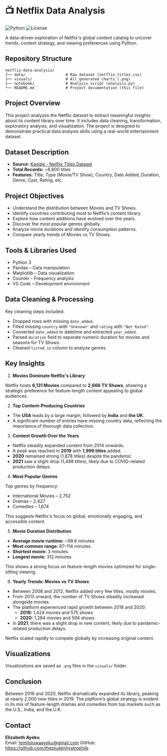 # 📺 Netflix Data Analysis
![Python](https://img.shields.io/badge/python-3.13-blue) ![License](https://img.shields.io/badge/license-MIT-green)

A data-driven exploration of Netflix's global content catalog to uncover trends, content strategy, and viewing preferences using Python.

## Repository Structure

```
netflix-data-analysis/
├── data/                  # Raw dataset (netflix_titles.csv)
├── visuals/               # All generated charts (.png)
├── notebook/              # Analysis script (analysis.py)
└── README.md              # Project documentation (this file)
```

## Project Overview

This project analyzes the Netflix dataset to extract meaningful insights about its content library over time. It includes data cleaning, transformation, exploratory analysis, and visualization. The project is designed to demonstrate practical data analysis skills using a real-world entertainment dataset.

## Dataset Description

- **Source:** [Kaggle - Netflix Titles Dataset](https://www.kaggle.com/datasets/shivamb/netflix-shows)
- **Total Records:** ~8,800 titles
- **Features:** Title, Type (Movie/TV Show), Country, Date Added, Duration, Genre, Cast, Rating, etc.

## Project Objectives

- Understand the distribution between Movies and TV Shows.
- Identify countries contributing most to Netflix’s content library.
- Explore how content additions have evolved over the years.
- Discover the most popular genres globally.
- Analyze movie durations and identify consumption patterns.
- Compare yearly trends of Movies vs TV Shows.

## Tools & Libraries Used

- Python 3
- Pandas – Data manipulation
- Matplotlib – Data visualization
- Counter – Frequency analysis
- VS Code – Development environment

## Data Cleaning & Processing

Key cleaning steps included:

- Dropped rows with missing `date_added`.
- Filled missing `country` with `"Unknown"` and `rating` with `"Not Rated"`.
- Converted `date_added` to datetime and extracted `year_added`.
- Parsed `duration` field to separate numeric duration for movies and seasons for TV Shows.
- Cleaned `listed_in` column to analyze genres.

## Key Insights

1. **Movies Dominate Netflix's Library**

Netflix hosts **6,131 Movies** compared to **2,666 TV Shows**, showing a strategic preference for feature-length content appealing to global audiences.

2. **Top Content-Producing Countries**
- The **USA** leads by a large margin, followed by **India** and **the UK**.
- A significant number of entries have missing country data, reflecting the importance of thorough data collection.

3. **Content Growth Over the Years**
- Netflix steadily expanded content from 2014 onwards.
- A peak was reached in **2019** with **1,999 titles** added.
- **2020** remained strong (1,878 titles) despite the pandemic.
- **2021** saw a slight drop (1,498 titles), likely due to COVID-related production delays.

4. **Most Popular Genres**

Top genres by frequency:
- International Movies – 2,752
- Dramas – 2,427
- Comedies – 1,674

This suggests Netflix's focus on global, emotionally engaging, and accessible content.

5. **Movie Duration Distribution**
- **Average movie runtime:** ~99.6 minutes
- **Most common range:** 87–114 minutes
- **Shortest movie:** 3 minutes
- **Longest movie:** 312 minutes

This shows a strong focus on feature-length movies optimized for single-sitting viewing.

 6. **Yearly Trends: Movies vs TV Shows**
- Between 2008 and 2012, Netflix added very few titles, mostly movies.
- From 2013 onward, the number of TV Shows steadily increased alongside movies.
- The platform experienced rapid growth between 2018 and 2020:
  - **2019:** 1,424 movies and 575 shows
  - **2020:** 1,284 movies and 594 shows
- In **2021**, there was a slight drop in new content, likely due to pandemic-related production delays.

Netflix scaled rapidly to compete globally by increasing original content.

## Visualizations
Visualizations are saved as `.png` files in the `visuals/` folder.

## Conclusion
Between 2016 and 2020, Netflix dramatically expanded its library, peaking at nearly 2,000 new titles in 2019. 
The platform’s global strategy is evident in its mix of feature-length dramas and comedies from top markets such as the U.S., India, and the U.K.  

## Contact
**Elizabeth Ayeku**  
Email: temiloluwaayeku@gmail.com
 GitHub: https://github.com/thepludenhystrophile
